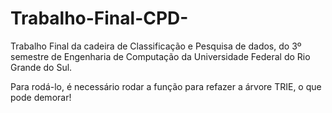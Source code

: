 # Trabalho-Final-CPD-
Trabalho Final da cadeira de Classificação e Pesquisa de dados, do 3º  semestre de Engenharia de Computação da Universidade Federal do Rio Grande do Sul. 


Para rodá-lo, é necessário rodar a função para refazer a árvore TRIE, o que pode demorar!
